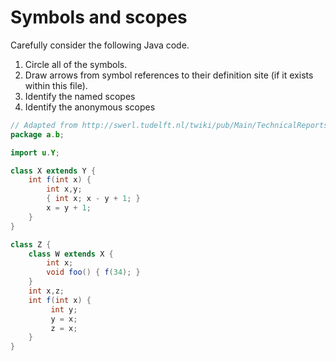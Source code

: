 # Symbols and scopes

Carefully consider the following Java code.

1. Circle all of the symbols.
2. Draw arrows from symbol references to their definition site (if it exists within this file).
3. Identify the named scopes
4. Identify the anonymous scopes

```java
// Adapted from http://swerl.tudelft.nl/twiki/pub/Main/TechnicalReports/TUD-SERG-2012-015.pdf
package a.b;

import u.Y;

class X extends Y {
	int f(int x) {
	    int x,y;
	    { int x; x - y + 1; }
	    x = y + 1;
	}
}

class Z {
    class W extends X { 
        int x;
        void foo() { f(34); }
    }
    int x,z;
    int f(int x) {
	     int y;
	     y = x;
	     z = x;
    }
}
```